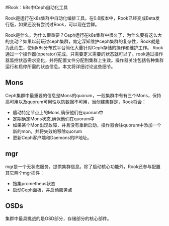 #Rook：k8s中Ceph自动化工具

Rook是运行在k8s集群中自动化编排工具，在0.8版本中，Rook已经变成Beta发行版，如果还没有尝试过Rook，可以现在尝鲜。

Rook是什么，为什么很重要？Ceph运行在k8s集群中很久了，为什么要有这么大的变动？如果以前玩过ceph集群，肯定深知维护ceph集群的复杂性，Rook就是为此而生，使用k8s分布式平台简化大量针对Ceph存储的操作和维护工作。
Rook通过一个操作器(operator)完成，只需要定义需要的状态就可以了。rook通过操作器监控状态需求变化，并将配置文件分配到集群上生效。操作器关注包括各种集群运行和启停所需的状态信息。本文将详细讨论这些细节。

## Mons ##
Ceph集群中最重要的信息是Mons的quorum，一般集群中有有三个Mons，保持高可用以及quorum可用性以防数据不可用，当创建集群是，Rook将会：
 - 启动特定节点上的Mons,确保他们在quorum中
 - 定期确定Mons状态,确保他们在quorum中
 - 如果某个Mon出现故障，并且没有重新启动，操作器会往quorum中添加一个新的mon，并将失效的移除quorum
 - 更新Ceph客户端和Daemons的IP地址。


## mgr ##
mgr是一个无状态服务，提供集群信息。除了启动核心功能外，Rook还参与配置其它两个mgr插件：
 - 搜集prometheus状态
 - 启动Ceph面板，并启动服务点

## OSDs ##
集群中最具挑战的是OSD部分，存储部分的核心部件。


